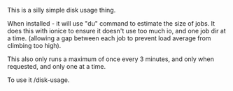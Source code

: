 This is a silly simple disk usage thing.

When installed - it will use "du" command to estimate the size of jobs.
It does this with ionice to ensure it doesn't use too much io, and one job dir at a time. 
(allowing a gap between each job to prevent load average from climbing too high). 

This also only runs a maximum of once every 3 minutes, and only when requested, and only one at a time. 

To use it /disk-usage.

